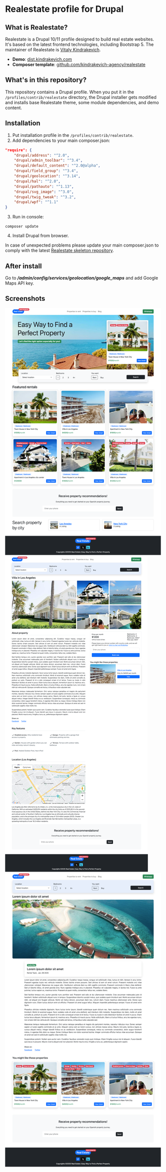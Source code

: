 # Realestate profile for Drupal

## What is Realestate?
Realestate is a Drupal 10/11 profile designed to build real estate websites. It's based on the latest frontend technologies, including Bootstrap 5. The maintainer of Realestate is [Vitaly Kindrakevich](https://kindrakevich.com).

* **Demo**: [dist.kindrakevich.com](https://dist.kindrakevich.com)
* **Composer template**: [github.com/kindrakevich-agency/realestate](https://github.com/kindrakevich-agency/realestate)

## What's in this repository?
This repository contains a Drupal profile. When you put it in the `/profiles/contrib/realestate` directory, the Drupal installer gets modified and installs base Realestate theme, some module dependencies, and demo content.

## Installation
1. Put installation profile in the `/profiles/contrib/realestate`.
2. Add dependencies to your main composer.json:
```json
"require": {
    "drupal/address": "^2.0",
    "drupal/admin_toolbar": "^3.4",
    "drupal/default_content": "^2.0@alpha",
    "drupal/field_group": "^3.4",
    "drupal/geolocation": "^3.14",
    "drupal/hal": "^2.0",
    "drupal/pathauto": "^1.13",
    "drupal/svg_image": "^3.0",
    "drupal/twig_tweak": "^3.2",
    "drupal/wpf": "^1.1"
}
```
3. Run in console:
```console
composer update
```
4. Install Drupal from browser.

In case of unexpected problems please update your main composer.json to comply with the latest [Realestate skeleton repository](https://github.com/kindrakevich-agency/realestate).

## After install
Go to ***/admin/config/services/geolocation/google_maps*** and add Google Maps API key.

## Screenshots
![screenshot](screenshots/screenshot-1.png)
![screenshot](screenshots/screenshot-2.png)
![screenshot](screenshots/screenshot-3.png)

